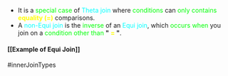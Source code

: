 - It is a <span style="color:#01ff07">special case</span> of <span style="color:#00ffff">Theta join</span> where <span style="color:#01ff07">conditions</span> can <span style="color:#01ff07">only contains</span> **<span style="color:#fffd01">equality (=)</span>** comparisons.
- A <span style="color:#00ffff">non-Equi join</span> is the <span style="color:#01ff07">inverse</span> of an <span style="color:#00ffff">Equi join</span>, which <span style="color:#01ff07">occurs when</span> you join on a <span style="color:#01ff07">condition other than</span> **" <span style="color:#fffd01">=</span> "**.
#### [[Example of Equi Join]]

#innerJoinTypes 